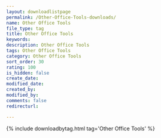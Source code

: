 ```yaml
---
layout: downloadlistpage
permalink: /Other-Office-Tools-downloads/
name: Other Office Tools
file_type: tag
title: Other Office Tools
keywords:
description: Other Office Tools
tags: Other Office Tools
category: Other Office Tools
sort_order: 30
rating: 100
is_hidden: false
create_date:
modified_date:
created_by:
modified_by:
comments: false
redirecturl:

---
```

 {% include downloadbytag.html tag='Other Office Tools' %}
